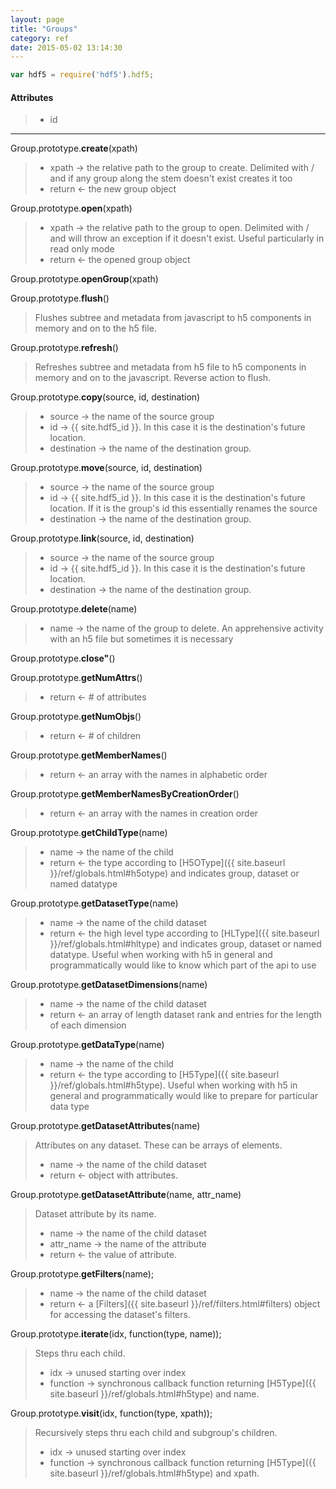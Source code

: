 ```yaml
---
layout: page
title: "Groups"
category: ref
date: 2015-05-02 13:14:30
---
```


```javascript
var hdf5 = require('hdf5').hdf5;
```

#### Attributes

> 
> * id 

* * *

Group.prototype.**create**(xpath)  

> 
> * xpath &rarr; the relative path to the group to create.  Delimited with / and if any group along the stem doesn't exist creates it too
> * return &larr; the new group object

Group.prototype.**open**(xpath)  

> 
> * xpath &rarr; the relative path to the group to open.  Delimited with / and will throw an exception if it doesn't exist.  Useful particularly in read only mode
> * return &larr; the opened group object

Group.prototype.**openGroup**(xpath)  

> 

Group.prototype.**flush**()  

> Flushes subtree and metadata from javascript to h5 components in memory and on to the h5 file.
>

Group.prototype.**refresh**()  

> Refreshes subtree and metadata from h5 file to h5 components in memory and on to the javascript. Reverse action to flush.
>

Group.prototype.**copy**(source, id, destination)  

> 
> * source &rarr; the name of the source group
> * id &rarr; {{ site.hdf5_id }}. In this case it is the destination's future location.
> * destination &rarr; the name of the destination group.

Group.prototype.**move**(source, id, destination)  

> 
> * source &rarr; the name of the source group
> * id &rarr; {{ site.hdf5_id }}. In this case it is the destination's future location.  If it is the group's id this essentially renames the source
> * destination &rarr; the name of the destination group.

Group.prototype.**link**(source, id, destination)  

> 
> * source &rarr; the name of the source group
> * id &rarr; {{ site.hdf5_id }}. In this case it is the destination's future location.
> * destination &rarr; the name of the destination group.

Group.prototype.**delete**(name)  

> 
> * name &rarr; the name of the group to delete. An apprehensive activity with an h5 file but sometimes it is necessary

Group.prototype.**close"**()  

> 

Group.prototype.**getNumAttrs**()  

> 
> * return &larr; # of attributes

Group.prototype.**getNumObjs**()  

> 
> * return &larr; # of children

Group.prototype.**getMemberNames**()  

> 
> * return &larr; an array with the names in alphabetic order

Group.prototype.**getMemberNamesByCreationOrder**()  

> 
> * return &larr; an array with the names in creation order

Group.prototype.**getChildType**(name)  

> 
> * name &rarr; the name of the child
> * return &larr; the type according to [H5OType]({{ site.baseurl }}/ref/globals.html#h5otype) and indicates group, dataset or  named datatype

Group.prototype.**getDatasetType**(name)  

> 
> * name &rarr; the name of the child dataset
> * return &larr; the high level type according to [HLType]({{ site.baseurl }}/ref/globals.html#hltype) and indicates group, dataset or  named datatype.
>   Useful when working with h5 in general and programmatically would like to know which part of the api to use

Group.prototype.**getDatasetDimensions**(name)  

> 
> * name &rarr; the name of the child dataset
> * return &larr; an array of length dataset rank and entries for the length of each dimension

Group.prototype.**getDataType**(name)  

> 
> * name &rarr; the name of the child
> * return &larr; the type according to [H5Type]({{ site.baseurl }}/ref/globals.html#h5type).
>   Useful when working with h5 in general and programmatically would like to prepare for particular data type

Group.prototype.**getDatasetAttributes**(name)  

>   Attributes on any dataset. These can be arrays of elements.
> 
> * name &rarr; the name of the child dataset
> * return &larr; object with attributes.

Group.prototype.**getDatasetAttribute**(name, attr_name)  

>   Dataset attribute by its name.
> 
> * name &rarr; the name of the child dataset
> * attr_name &rarr; the name of the attribute
> * return &larr; the value of attribute.

Group.prototype.**getFilters**(name);

> 
> * name &rarr; the name of the child dataset
> * return &larr; a [Filters]({{ site.baseurl }}/ref/filters.html#filters) object for accessing the dataset's filters.

Group.prototype.**iterate**(idx, function(type, name));
> Steps thru each child.
> 
> * idx &rarr; unused starting over index
> * function &rarr; synchronous callback function returning [H5Type]({{ site.baseurl }}/ref/globals.html#h5type) and name.

Group.prototype.**visit**(idx, function(type, xpath));

> Recursively steps thru each child and subgroup's children.
> 
> * idx &rarr; unused starting over index
> * function &rarr; synchronous callback function returning [H5Type]({{ site.baseurl }}/ref/globals.html#h5type) and xpath.
